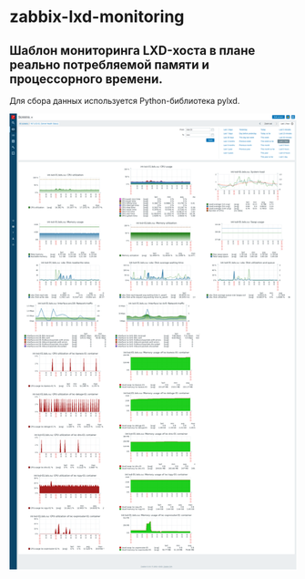 # zabbix-lxd-monitoring

## Шаблон мониторинга LXD-хоста в плане реально потребляемой памяти и процессорного времени.

Для сбора данных используется Python-библиотека pylxd.

![Screenshot](screencapture-zabbix-example.png)